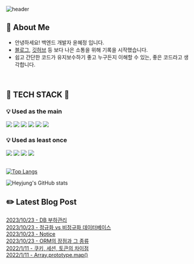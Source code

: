 ![header](https://capsule-render.vercel.app/api?type=waving&color=auto&height=250&section=header&text=I'm%20녜정&fontSize=85)

## 🚀 About Me

- 안녕하세요! 백엔드 개발자 윤혜정 입니다.
- [블로그](https://mukjjang.tistory.com/), [깃허브](https://github.com/yoonheyjung) 등 보다 나은 소통을 위해 기록을 시작했습니다.
- 쉽고 간단한 코드가 유지보수하기 좋고 누구든지 이해할 수 있는, 좋은 코드라고 생각합니다.

</br>

## 🚧 TECH STACK 🚧

### 💡 Used as the main

  <img src='https://img.shields.io/badge/node-518d7d?style=flat&logo=Node.js&logoColor=white'>
  <img src='https://img.shields.io/badge/Express-f8ca8f?style=flat&logo=express&logoColor=white'>
  <img src='https://img.shields.io/badge/JavaScript-ffcc00?style=flat&logo=javascript&logoColor=white'>
  <img src='https://img.shields.io/badge/php-04558A?style=flat&logo=php&logoColor=white'>
  <img src="https://img.shields.io/badge/MySql-586fab?style=flat&logo=mysql&logoColor=white"/>
  <img src="https://img.shields.io/badge/redis-d65353?style=flat&logo=redis&logoColor=white"/>

### 💡 Used as least once

  <img src="https://img.shields.io/badge/Docker-4465c0?style=flat&logo=docker&logoColor=white"/>
  <img src="https://img.shields.io/badge/MongoDB-21aca9?style=flat&logo=mongodb&logoColor=white"/>
  <img src="https://img.shields.io/badge/Vue-01B257?style=flat&logo=vue.js&logoColor=white"/>
  <img src="https://img.shields.io/badge/html-fe8d6f?style=flat&logo=html5&logoColor=white"/>

</br>
</br>

<!-- [![Readme Card](https://github-readme-stats.vercel.app/api/pin/?username=yoonheyjung&theme=tokyonight&repo=badwords-ko)](https://github.com/yoonheyjung/badwords-ko) -->

[![Top Langs](https://github-readme-stats.vercel.app/api/top-langs/?username=yoonheyjung&theme=onedark&layout=compact)](https://github.com/yoonheyjung/badwords-ko)

![Heyjung's GitHub stats](https://github-readme-stats.vercel.app/api?username=yoonheyjung&show_icons=true&theme=noctis_minimus)

## ✏️ Latest Blog Post

[2023/10/23 - DB 부하관리](https://mukjjang.tistory.com/entry/DB-%EB%B6%80%ED%95%98%EA%B4%80%EB%A6%AC) <br>
[2023/10/23 - 정규화 vs 비정규화 데이터베이스](https://mukjjang.tistory.com/entry/%EC%A0%95%EA%B7%9C%ED%99%94-vs-%EB%B9%84%EC%A0%95%EA%B7%9C%ED%99%94-%EB%8D%B0%EC%9D%B4%ED%84%B0%EB%B2%A0%EC%9D%B4%EC%8A%A4) <br>
[2023/10/23 - Notice](https://mukjjang.tistory.com/notice/10) <br>
[2023/10/23 - ORM의 장점과 그 종류](https://mukjjang.tistory.com/entry/ORM%EC%9D%98-%EC%9E%A5%EC%A0%90%EA%B3%BC-%EA%B7%B8-%EC%A2%85%EB%A5%98) <br>
[2022/1/11 - 쿠키, 세션, 토큰의 차이점](https://mukjjang.tistory.com/entry/%EC%BF%A0%ED%82%A4-%EC%84%B8%EC%85%98-%ED%86%A0%ED%81%B0%EC%9D%98-%EC%B0%A8%EC%9D%B4%EC%A0%90) <br>
[2022/1/11 - Array.prototype.map()](https://mukjjang.tistory.com/entry/Arrayprototypemap) <br>
